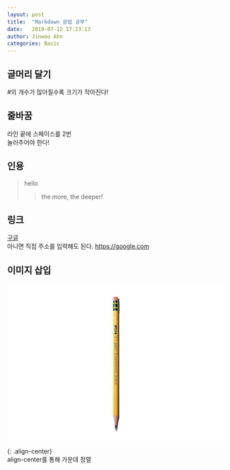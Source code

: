 ```yaml
---
layout: post
title:  "Markdown 문법 공부"
date:   2019-07-12 17:23:13
author: Jinwoo Ahn
categories: Basic
---
```

## 글머리 달기
#의 개수가 많아질수록 크기가 작아진다!
## 줄바꿈
라인 끝에 스페이스를 2번  
눌러주어야 한다!  
## 인용
> hello  
>> the more, the deeper!  

## 링크
[구글](https://google.com)  
아니면 직접 주소를 입력해도 된다.
<https://google.com>  
## 이미지 삽입
![pencil](./img/pencil.png){: .align-center}  
align-center를 통해 가운데 정렬
